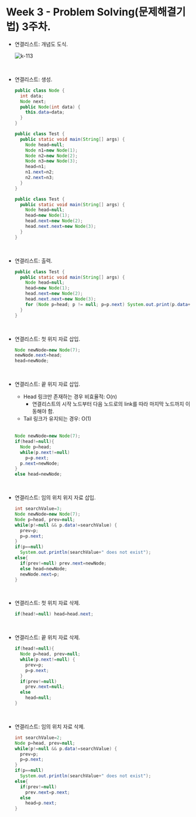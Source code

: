 Week 3 - Problem Solving(문제해결기법) 3주차.
===
* 연결리스트: 개념도 도식. 

  ![k-113](https://user-images.githubusercontent.com/33312179/45664799-cc094880-bb48-11e8-861e-d10b2f5cfa54.jpg)
<br>

* 연결리스트: 생성.

  ```java
  public class Node {
    int data;
    Node next;
    public Node(int data) {
      this.data=data;
    }
  }
  ```
  ```java
  public class Test {
    public static void main(String[] args) {
      Node head=null;
      Node n1=new Node(1);
      Node n2=new Node(2);
      Node n3=new Node(3);
      head=n1;
      n1.next=n2;
      n2.next=n3;
    }
  }
  ```
  ```java
  public class Test {
    public static void main(String[] args) {
      Node head=null;
      head=new Node(1);
      head.next=new Node(2);
      head.next.next=new Node(3);
    }
  }
  ```
<br>

* 연결리스트: 출력.
  
  ```java  
  public class Test {
    public static void main(String[] args) {
      Node head=null;
      head=new Node(1);
      head.next=new Node(2);
      head.next.next=new Node(3);
      for (Node p=head; p != null; p=p.next) System.out.print(p.data+"->");
    }
  }
  ```
<br>

* 연결리스트: 첫 위지 자료 삽입.

  ```java
  Node newNode=new Node(7);
  newNode.next=head;
  head=newNode; 
  ```
<br>

* 연결리스트: 끝 위지 자료 삽입.
  * Head 링크만 존재하는 경우 비효율적: O(n)
    * 연결리스트의 시작 노드부터 다음 노드로의 link를 따라 마지막 노드까지 이동해야 함.
  * Tail 링크가 유지되는 경우: O(1)  
  <br>

  ```java
  Node newNode=new Node(7);
  if(head!=null){
    Node p=head;
    while(p.next!=null) 
      p=p.next;
    p.next=newNode;
  }
  else head=newNode;
  ```
<br>

* 연결리스트: 임의 위치 위지 자료 삽입.

  ```java
  int searchValue=3;
  Node newNode=new Node(7);
  Node p=head, prev=null;
  while(p!=null && p.data!=searchValue) { 
    prev=p; 
    p=p.next; 
  }
  if(p==null) 
    System.out.println(searchValue+" does not exist");
  else{
    if(prev!=null) prev.next=newNode;
    else head=newNode;
    newNode.next=p;
  }
  ```
<br>

* 연결리스트: 첫 위치 자료 삭제.

  ```java
  if(head!=null) head=head.next;
  ```
<br>

* 연결리스트: 끝 위치 자료 삭제.

  ```java
  if(head!=null){
    Node p=head, prev=null;
    while(p.next!=null) { 
      prev=p; 
      p=p.next; 
    }
    if(prev!=null) 
      prev.next=null;
    else 
      head=null;
  }
  ```
<br>

* 연결리스트: 임의 위치 자료 삭제.

  ```java
  int searchValue=2;
  Node p=head, prev=null;
  while(p!=null && p.data!=searchValue) { 
    prev=p; 
    p=p.next; 
  }
  if(p==null) 
    System.out.println(searchValue+" does not exist");
  else{
    if(prev!=null) 
      prev.next=p.next;
    else 
      head=p.next;
  }
  ```
